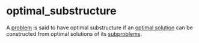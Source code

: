 # optimal_substructure

A [problem](mathematics/problem) is said to have optimal substructure if an [optimal solution](mathematics/optimal_solution) can be constructed from optimal solutions of its [subproblems](mathematics/subproblem).
